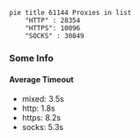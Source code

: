 
```mermaid
pie title 61144 Proxies in list
    "HTTP" : 28354
    "HTTPS": 10096
    "SOCKS" : 30849
```

### Some Info
#### Average Timeout

- mixed: 3.5s
- http: 1.8s
- https: 8.2s
- socks: 5.3s